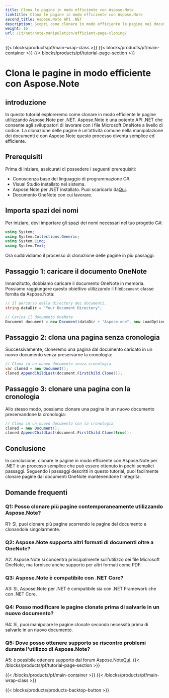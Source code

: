 ```yaml
---
title: Clona le pagine in modo efficiente con Aspose.Note
linktitle: Clona le pagine in modo efficiente con Aspose.Note
second_title: Aspose.Note API .NET
description: Scopri come clonare in modo efficiente le pagine nei documenti OneNote utilizzando Aspose.Note per .NET. Segui il nostro tutorial passo passo per una facile implementazione.
weight: 16
url: /it/net/note-manipulation/efficient-page-cloning/
---
```


{{< blocks/products/pf/main-wrap-class >}}
{{< blocks/products/pf/main-container >}}
{{< blocks/products/pf/tutorial-page-section >}}

# Clona le pagine in modo efficiente con Aspose.Note

## introduzione

In questo tutorial esploreremo come clonare in modo efficiente le pagine utilizzando Aspose.Note per .NET. Aspose.Note è una potente API .NET che consente agli sviluppatori di lavorare con i file Microsoft OneNote a livello di codice. La clonazione delle pagine è un'attività comune nella manipolazione dei documenti e con Aspose.Note questo processo diventa semplice ed efficiente.

## Prerequisiti

Prima di iniziare, assicurati di possedere i seguenti prerequisiti:

- Conoscenza base del linguaggio di programmazione C#.
- Visual Studio installato nel sistema.
-  Aspose.Note per .NET installato. Puoi scaricarlo da[Qui](https://releases.aspose.com/note/net/).
- Documento OneNote con cui lavorare.

## Importa spazi dei nomi

Per iniziare, devi importare gli spazi dei nomi necessari nel tuo progetto C#:

```csharp
using System;
using System.Collections.Generic;
using System.Linq;
using System.Text;
```

Ora suddividiamo il processo di clonazione delle pagine in più passaggi:

## Passaggio 1: caricare il documento OneNote

 Innanzitutto, dobbiamo caricare il documento OneNote in memoria. Possiamo raggiungere questo obiettivo utilizzando il file`Document` classe fornita da Aspose.Nota:

```csharp
// Il percorso della directory dei documenti.
string dataDir = "Your Document Directory";

// Carica il documento OneNote
Document document = new Document(dataDir + "Aspose.one", new LoadOptions { LoadHistory = true });
```

## Passaggio 2: clona una pagina senza cronologia

Successivamente, cloneremo una pagina dal documento caricato in un nuovo documento senza preservarne la cronologia:

```csharp
// Clona in un nuovo documento senza cronologia
var cloned = new Document();
cloned.AppendChildLast(document.FirstChild.Clone());
```

## Passaggio 3: clonare una pagina con la cronologia

Allo stesso modo, possiamo clonare una pagina in un nuovo documento preservandone la cronologia:

```csharp
// Clona in un nuovo documento con la cronologia
cloned = new Document();
cloned.AppendChildLast(document.FirstChild.Clone(true));
```

## Conclusione

In conclusione, clonare le pagine in modo efficiente con Aspose.Note per .NET è un processo semplice che può essere ottenuto in pochi semplici passaggi. Seguendo i passaggi descritti in questo tutorial, puoi facilmente clonare pagine dai documenti OneNote mantenendone l'integrità.

## Domande frequenti

### Q1: Posso clonare più pagine contemporaneamente utilizzando Aspose.Note?

R1: Sì, puoi clonare più pagine scorrendo le pagine del documento e clonandole singolarmente.

### Q2: Aspose.Note supporta altri formati di documenti oltre a OneNote?

A2: Aspose.Note si concentra principalmente sull'utilizzo dei file Microsoft OneNote, ma fornisce anche supporto per altri formati come PDF.

### Q3: Aspose.Note è compatibile con .NET Core?

A3: Sì, Aspose.Note per .NET è compatibile sia con .NET Framework che con .NET Core.

### Q4: Posso modificare le pagine clonate prima di salvarle in un nuovo documento?

R4: Sì, puoi manipolare le pagine clonate secondo necessità prima di salvarle in un nuovo documento.

### Q5: Dove posso ottenere supporto se riscontro problemi durante l'utilizzo di Aspose.Note?

 A5: è possibile ottenere supporto dal forum Aspose.Note[Qui](https://forum.aspose.com/c/note/28).
{{< /blocks/products/pf/tutorial-page-section >}}

{{< /blocks/products/pf/main-container >}}
{{< /blocks/products/pf/main-wrap-class >}}

{{< blocks/products/products-backtop-button >}}
